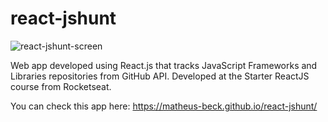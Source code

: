 # react-jshunt

![react-jshunt-screen](https://i.imgur.com/pyycdiC.png)

Web app developed using React.js that tracks JavaScript Frameworks and Libraries repositories from GitHub API. Developed at the Starter ReactJS course from Rocketseat.

You can check this app here: https://matheus-beck.github.io/react-jshunt/

